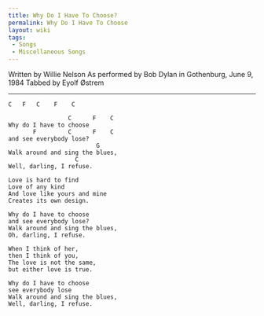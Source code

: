 ```yaml
---
title: Why Do I Have To Choose?
permalink: Why Do I Have To Choose
layout: wiki
tags:
 - Songs
 - Miscellaneous Songs
---
```


Written by Willie Nelson
As performed by Bob Dylan in Gothenburg, June 9, 1984
Tabbed by Eyolf Østrem

* * * * *

    C   F   C    F    C

                     C      F    C
    Why do I have to choose
           F         C      F    C
    and see everybody lose?
                             G
    Walk around and sing the blues,
                       C
    Well, darling, I refuse.

    Love is hard to find
    Love of any kind
    And love like yours and mine
    Creates its own design.

    Why do I have to choose
    and see everybody lose?
    Walk around and sing the blues,
    Oh, darling, I refuse.

    When I think of her,
    then I think of you,
    The love is not the same,
    but either love is true.

    Why do I have to choose
    see everybody lose
    Walk around and sing the blues,
    Well, darling, I refuse.
